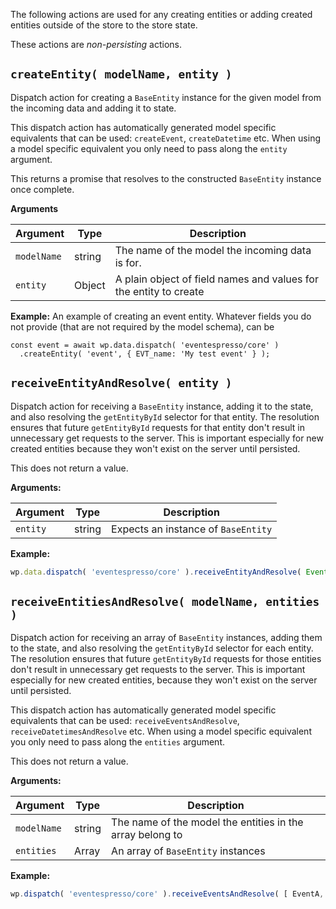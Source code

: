 The following actions are used for any creating entities or adding created entities outside of the store to the store state.

These actions are *non-persisting* actions.

## `createEntity( modelName, entity )`
Dispatch action for creating a `BaseEntity` instance for the given model from the incoming data and adding it to state.

This dispatch action has automatically generated model specific equivalents that can be used: `createEvent`, `createDatetime` etc.  When using a model specific equivalent you only need to pass along the `entity` argument.

This returns a promise that resolves to the constructed `BaseEntity` instance once complete.

**Arguments**

| Argument | Type | Description |
| -------- | ---- | ----------- |
| `modelName`         | string      | The name of the model the incoming data is for.             |
| `entity` | Object | A plain object of field names and values for the entity to create |

**Example:**
An example of creating an event entity.  Whatever fields you do not provide (that are not required by the model schema), can be 
```
const event = await wp.data.dispatch( 'eventespresso/core' )
  .createEntity( 'event', { EVT_name: 'My test event' } );
```

## `receiveEntityAndResolve( entity )`
Dispatch action for receiving a `BaseEntity` instance, adding it to the state, and also resolving the `getEntityById` selector for that entity.  The resolution ensures that future `getEntityById` requests for that entity don't result in unnecessary get requests to the server.  This is important especially for new created entities because they won't exist on the server until persisted.

This does not return a value.

**Arguments:**

| Argument | Type   | Description                        |
| -------- | ------ | -----------------------------------|
| `entity` | string | Expects an instance of `BaseEntity`|

**Example:**
```js
wp.data.dispatch( 'eventespresso/core' ).receiveEntityAndResolve( Event );
```
## `receiveEntitiesAndResolve( modelName, entities )`
Dispatch action for receiving an array of `BaseEntity` instances, adding them to the state, and also resolving the `getEntityById` selector for each entity.  The resolution ensures that future `getEntityById` requests for those entities don't result in unnecessary get requests to the server.  This is important especially for new created entities, because they won't exist on the server until persisted.

This dispatch action has automatically generated model specific equivalents that can be used: `receiveEventsAndResolve`, `receiveDatetimesAndResolve` etc.  When using a model specific equivalent you only need to pass along the `entities` argument.

This does not return a value.

**Arguments:**

| Argument    | Type   | Description                                               |
| ----------- | ------ | --------------------------------------------------------- |
| `modelName` | string | The name of the model the entities in the array belong to |
| `entities`  | Array  | An array of `BaseEntity` instances                        |

**Example:**
```js
wp.dispatch( 'eventespresso/core' ).receiveEventsAndResolve( [ EventA, EventB ] );
```
